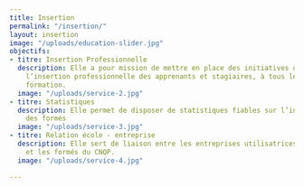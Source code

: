 ```yaml
---
title: Insertion
permalink: "/insertion/"
layout: insertion
image: "/uploads/education-slider.jpg"
objectifs:
- titre: Insertion Professionnelle
  description: Elle a pour mission de mettre en place des initiatives orientées vers
    l’insertion professionnelle des apprenants et stagiaires, à tous les niveaux de
    formation.
  image: "/uploads/service-2.jpg"
- titre: Statistiques
  description: Elle permet de disposer de statistiques fiables sur l’insertion professionnelle
    des formés
  image: "/uploads/service-3.jpg"
- titre: Relation école - entreprise
  description: Elle sert de liaison entre les entreprises utilisatrices de main d’œuvre
    et les formés du CNQP.
  image: "/uploads/service-4.jpg"

---
```

